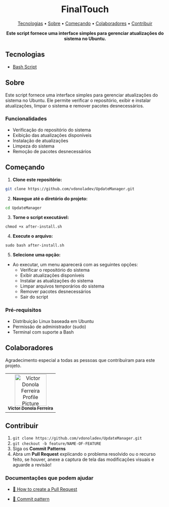<h1 align="center" style="font-weight: bold;">FinalTouch</h1>

<p align="center">
  <a href="#tech">Tecnologias</a> • 
  <a href="#about">Sobre</a> •
  <a href="#started">Começando</a> • 
  <a href="#colab">Colaboradores</a> •
  <a href="#contribute">Contribuir</a>
</p>

<p align="center">
    <b>Este script fornece uma interface simples para gerenciar atualizações do sistema no Ubuntu.</b>
</p>

<h2 id="tech">Tecnologias</h2>

- [Bash Script](https://devdocs.io/bash)

<h2 id="about">Sobre</h2>

<p>Este script fornece uma interface simples para gerenciar atualizações do sistema no Ubuntu. Ele permite verificar o repositório, exibir e instalar atualizações, limpar o sistema e remover pacotes desnecessários.</p>

<h3>Funcionalidades</h3>

- Verificação do repositório do sistema
- Exibição das atualizações disponíveis
- Instalação de atualizações
- Limpeza do sistema
- Remoção de pacotes desnecessários

<h2 id="started">Começando</h2>

1. **Clone este repositório:**

```bash
git clone https://github.com/vdonoladev/UpdateManager.git
```

2. **Navegue até o diretório do projeto:**

```bash
cd UpdateManager
```

3. **Torne o script executável:**

```chmod +x after-install.sh```

4. **Execute o arquivo:**

`sudo bash after-install.sh`

5. **Selecione uma opção:**

- Ao executar, um menu aparecerá com as seguintes opções:
  - Verificar o repositório do sistema
  - Exibir atualizações disponíveis
  - Instalar as atualizações do sistema
  - Limpar arquivos temporários do sistema
  - Remover pacotes desnecessários
  - Sair do script

<h3>Pré-requisitos</h3>

- Distribuição Linux baseada em Ubuntu
- Permissão de administrador (sudo)
- Terminal com suporte a Bash

<h2 id="colab">Colaboradores</h2>

Agradecimento especial a todas as pessoas que contribuíram para este projeto.

<table>
  <tr>
    <td align="center">
      <a href="#">
        <img src="https://github.com/vdonoladev.png" width="100px;" alt="Víctor Donola Ferreira Profile Picture"/><br>
        <sub>
          <b>Víctor Donola Ferreira</b>
        </sub>
      </a>
    </td>
  </tr>
</table>

<h2 id="contribute">Contribuir</h2>

1. `git clone https://github.com/vdonoladev/UpdateManager.git`
2. `git checkout -b feature/NAME-OF-FEATURE`
3. Siga os **Commit Patterns**
4. Abra um **Pull Request** explicando o problema resolvido ou o recurso feito, se houver, anexe a captura de tela das modificações visuais e aguarde a revisão!

<h3>Documentações que podem ajudar</h3>

- [📝 How to create a Pull Request](https://www.atlassian.com/br/git/tutorials/making-a-pull-request)

- [💾 Commit pattern](https://gist.github.com/joshbuchea/6f47e86d2510bce28f8e7f42ae84c716)